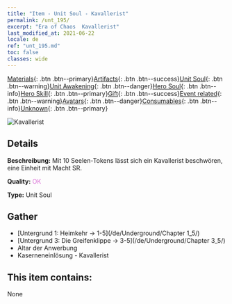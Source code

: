 ```yaml
---
title: "Item - Unit Soul - Kavallerist"
permalink: /unt_195/
excerpt: "Era of Chaos  Kavallerist"
last_modified_at: 2021-06-22
locale: de
ref: "unt_195.md"
toc: false
classes: wide
---
```

 [Materials](/ItemsDE/){: .btn .btn--primary}[Artifacts](/ItemsDE/Artifacts/){: .btn .btn--success}[Unit Soul](/ItemsDE/UnitSoul/){: .btn .btn--warning}[Unit Awakening](/ItemsDE/UnitAwakening/){: .btn .btn--danger}[Hero Soul](/ItemsDE/HeroSoul/){: .btn .btn--info}[Hero Skill](/ItemsDE/HeroSkill/){: .btn .btn--primary}[Gift](/ItemsDE/Gift/){: .btn .btn--success}[Event related](/ItemsDE/Events/){: .btn .btn--warning}[Avatars](/ItemsDE/Avatars/){: .btn .btn--danger}[Consumables](/ItemsDE/Consumables/){: .btn .btn--info}[Unknown](/ItemsDE/Unknown/){: .btn .btn--primary}

 ![Kavallerist](/images/u/ti_qishi.jpg)

## Details
 **Beschreibung:** Mit 10 Seelen-Tokens lässt sich ein Kavallerist beschwören, eine Einheit mit Macht SR.

 **Quality:** <span style="color: #DA70D6">OK</span>

 **Type:** Unit Soul

## Gather

*    [Untergrund 1: Heimkehr -> 1-5](/de/Underground/Chapter 1_5/) 
*    [Untergrund 3: Die Greifenklippe -> 3-5](/de/Underground/Chapter 3_5/) 
*    Altar der Anwerbung 
*    Kaserneneinlösung - Kavallerist 

## This item contains:

  None

